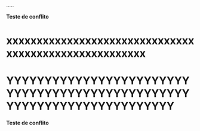 .....

**Teste de conflito**
# xxxxxxxxxxxxxxxxxxxxxxxxxxxxxxxxxxxxxxxxxxxxxxxxxxxxxx
# YYYYYYYYYYYYYYYYYYYYYYYYYYYYYYYYYYYYYYYYYYYYYYYYYYYYYYYYYYYYYYYYYYYYYY
**Teste de conflito**
